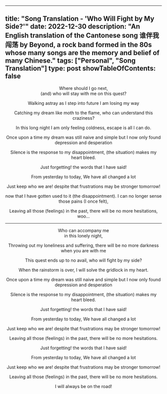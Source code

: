
---
title: "Song Translation - 'Who Will Fight by My Side?'"
date: 2022-12-30
description: "An English translation of the Cantonese song 谁伴我闯荡 by Beyond, a rock band formed in the 80s whose many songs are the memory and belief of many Chinese."
tags: ["Personal", "Song Translation"]
type: post
showTableOfContents: false
---

<div align="center">

Where should I go next, <br/>
(and) who will stay with me on this quest?

Walking astray as I step into future
I am losing my way

Catching my dream like moth to the flame,
who can understand this craziness?

In this long night I am only feeling coldness,
escape is all I can do. 

Once upon a time my dream was still naive and simple
but I now only found depression and desperation

Silence is the response to my disappointment,
(the situation) makes my heart bleed.

Just forgetting!
the words that I have said!

From yesterday to today,
We have all changed a lot

Just keep who we are! 
despite that frustrations may be stronger tomorrow!

now that I have gotten used to it (the disappointment).
I can no longer sense those pains (I once felt),

Leaving all those (feelings) in the past, 
there will be no more hesitations, woo...

<hr>

Who can accompany me<br/>
in this lonely night,

Throwing out my loneliness and suffering,
there will be no more darkness when you are with me

This quest ends up to no avail,
who will fight by my side?

When the rainstorm is over,
I will solve the gridlock in my heart. 

Once upon a time my dream was still naive and simple
but I now only found depression and desperation

Silence is the response to my disappointment,
(the situation) makes my heart bleed.

Just forgetting!
the words that I have said!

From yesterday to today,
We have all changed a lot

Just keep who we are! 
despite that frustrations may be stronger tomorrow!

Leaving all those (feelings) in the past, 
there will be no more hesitations.

Just forgetting!
the words that I have said!

From yesterday to today,
We have all changed a lot

Just keep who we are! 
despite that frustrations may be stronger tomorrow!

Leaving all those (feelings) in the past, 
there will be no more hesitations.

I will always be on the road!
</div>
